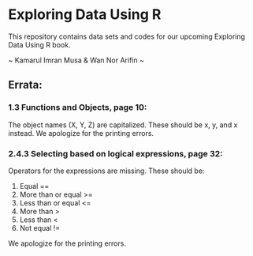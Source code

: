 # Exploring Data Using R
This repository contains data sets and codes for our upcoming Exploring Data Using R book.

~ Kamarul Imran Musa & Wan Nor Arifin ~

## Errata:

### 1.3 Functions and Objects, page 10:
The object names (X, Y, Z) are capitalized. These should be x, y, and x instead.
We apologize for the printing errors.

### 2.4.3 Selecting based on logical expressions, page 32:
Operators for the expressions are missing. These should be:

1. Equal ==
2. More than or equal >=
3. Less than or equal <=
4. More than >
5. Less than <
6. Not equal !=

We apologize for the printing errors.
